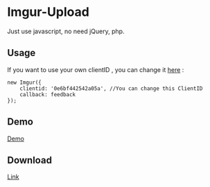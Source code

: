 # Imgur-Upload
Just use javascript, no need jQuery, php.

## Usage
If you want to use your own clientID , you can change it [here](https://github.com/ncaadmdiv/image_update/blob/master/js/upload.js#L11) :
```
new Imgur({ 
    clientid: '0e6bf442542a05a', //You can change this ClientID
    callback: feedback 
});
```

## Demo
[Demo](https://ncaadmdiv.github.io/image_update/)

## Download
[Link](https://github.com/ncaadmdiv/image_update/releases/)
